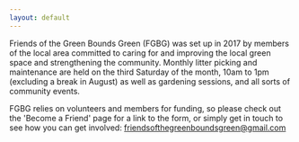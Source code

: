 ```yaml
---
layout: default 
---
```


Friends of the Green Bounds Green (FGBG) was set up in 2017 by members of the local area committed to caring for and improving the local green space and strengthening the community. Monthly litter picking and maintenance are held on the third Saturday of the month, 10am to 1pm (excluding a break in August) as well as gardening sessions, and all sorts of community events. 

FGBG relies on volunteers and members for funding, so please check out the 'Become a Friend' page for a link to the form, or simply get in touch to see how you can get involved: friendsofthegreenboundsgreen@gmail.com 
